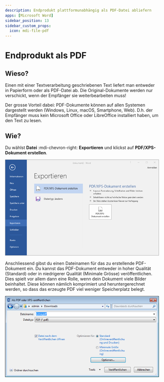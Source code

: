 ```yaml
---
description: Endprodukt plattformunabhängig als PDF-Datei abliefern
apps: [Microsoft Word]
sidebar_position: 13
sidebar_custom_props:
  icon: mdi-file-pdf
---
```


# Endprodukt als PDF




## Wieso?
Einen mit einer Textverarbeitung geschriebenen Text liefert man entweder in Papierform oder als PDF-Datei ab. Die Original-Dokumente werden nur verschickt, wenn der Empfänger sie weiterbearbeiten muss!

Der grosse Vorteil dabei: PDF-Dokumente können auf allen Systemen dargestellt werden (Windows, Linux, macOS, Smartphone, Web). D.h. der Empfänger muss kein Microsoft Office oder LibreOffice installiert haben, um den Text zu lesen.


## Wie?
Du wählst __Datei__ :mdi-chevron-right: __Exportieren__ und klickst auf __PDF/XPS-Dokument erstellen__.

![Exportieren](./images/datei-exportieren.ms.png)

Anschliessend gibst du einen Dateinamen für das zu erstellende PDF-Dokument ein. Du kannst das PDF-Dokument entweder in hoher Qualität (Standard) oder in niedrigerer Qualität (Minimale Grösse) veröffentlichen. Dies spielt vor allem dann eine Rolle, wenn dein Dokument viele Bilder beinhaltet. Diese können nämlich komprimiert und heruntergerechnet werden, so dass das erzeugte PDF viel weniger Speicherplatz belegt.

![Als PDF oder XPS veröffentlichen](./images/pdf-veroeffentlichen.ms.png)
